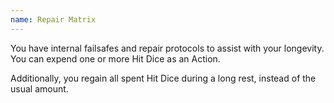 ```yaml
---
name: Repair Matrix
---
```

You have internal failsafes and repair protocols to assist with your longevity. You can expend one or more Hit Dice
as an Action.

Additionally, you regain all spent Hit Dice during a long rest, instead of the usual amount.


